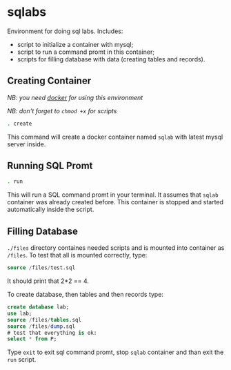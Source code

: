 # sqlabs

Environment for doing sql labs. Includes:
- script to initialize a container with mysql;
- script to run a command promt in this container;
- scripts for filling database with data (creating tables and records).

## Creating Container

_NB: you need [docker](http://docker.com) for using this environment_

_NB: don't forget to `chmod +x` for scripts_

```bash
. create
```

This command will create a docker container named `sqlab` with latest mysql server inside.

## Running SQL Promt

```bash
. run
```

This will run a SQL command promt in your terminal. It assumes that `sqlab` container was already created before.
This container is stopped and started automatically inside the script.

## Filling Database

`./files` directory containes needed scripts and is mounted into container as `/files`.
To test that all is mounted correctly, type:

```sql
source /files/test.sql
```

It should print that 2*2 == 4.

To create database, then tables and then records type:

```sql
create database lab;
use lab;
source /files/tables.sql
source /files/dump.sql
# test that everything is ok:
select * from P;
```

Type `exit` to exit sql command promt, stop `sqlab` container and than exit the `run` script.
